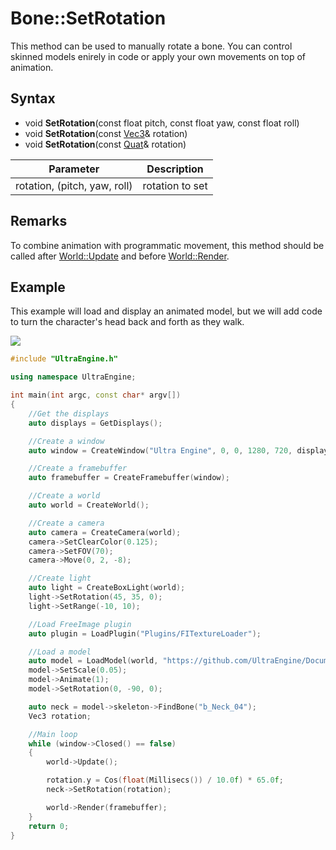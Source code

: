 # Bone::SetRotation

This method can be used to manually rotate a bone. You can control skinned models enirely in code or apply your own movements on top of animation.

## Syntax

- void **SetRotation**(const float pitch, const float yaw, const float roll)
- void **SetRotation**(const [Vec3](Vec3.md)& rotation)
- void **SetRotation**(const [Quat](Quat.md)& rotation)

| Parameter | Description |
|---|---|
| rotation, (pitch, yaw, roll) | rotation to set |

## Remarks

To combine animation with programmatic movement, this method should be called after [World::Update](World_Update.md) and before [World::Render](World_Render.md).

## Example

This example will load and display an animated model, but we will add code to turn the character's head back and forth as they walk.

![](https://raw.githubusercontent.com/UltraEngine/Documentation/master/Images/bone_setrotation.jpg)

```c++
#include "UltraEngine.h"

using namespace UltraEngine;

int main(int argc, const char* argv[])
{
    //Get the displays
    auto displays = GetDisplays();

    //Create a window
    auto window = CreateWindow("Ultra Engine", 0, 0, 1280, 720, displays[0], WINDOW_CENTER | WINDOW_TITLEBAR);

    //Create a framebuffer
    auto framebuffer = CreateFramebuffer(window);

    //Create a world
    auto world = CreateWorld();

    //Create a camera
    auto camera = CreateCamera(world);
    camera->SetClearColor(0.125);
    camera->SetFOV(70);
    camera->Move(0, 2, -8);

    //Create light
    auto light = CreateBoxLight(world);
    light->SetRotation(45, 35, 0);
    light->SetRange(-10, 10);

    //Load FreeImage plugin
    auto plugin = LoadPlugin("Plugins/FITextureLoader");

    //Load a model
    auto model = LoadModel(world, "https://github.com/UltraEngine/Documentation/raw/master/Assets/Models/Characters/Fox.glb");
    model->SetScale(0.05);
    model->Animate(1);
    model->SetRotation(0, -90, 0);

    auto neck = model->skeleton->FindBone("b_Neck_04");
    Vec3 rotation;

    //Main loop
    while (window->Closed() == false)
    {
        world->Update();

        rotation.y = Cos(float(Millisecs()) / 10.0f) * 65.0f;
        neck->SetRotation(rotation);

        world->Render(framebuffer);
    }
    return 0;
}
```
